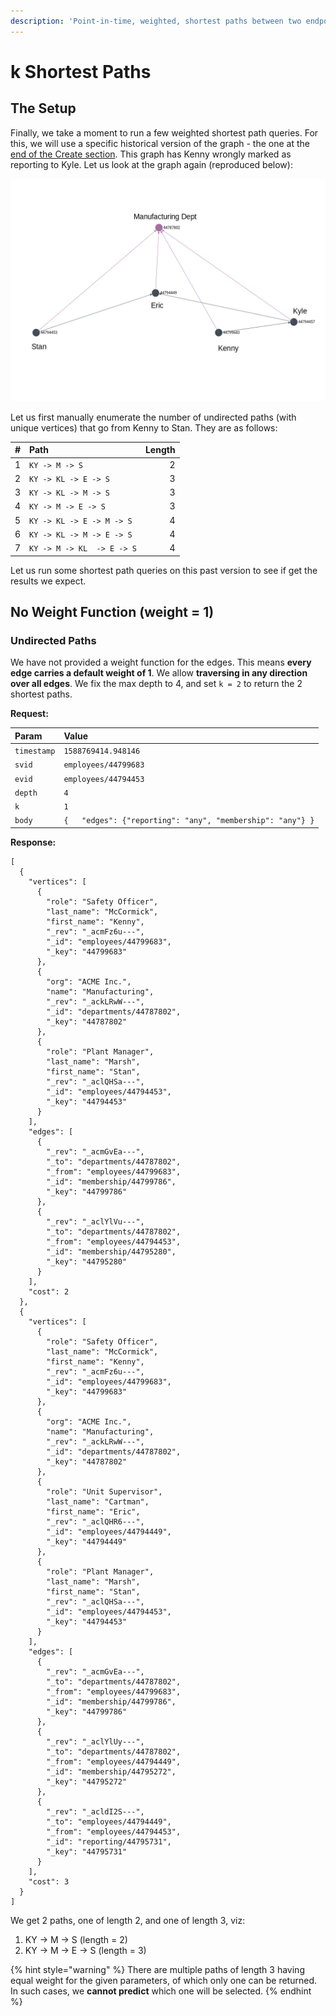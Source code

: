 ```yaml
---
description: 'Point-in-time, weighted, shortest paths between two endpoints.'
---
```


# k Shortest Paths

## The Setup

Finally, we take a moment to run a few weighted shortest path queries. For this, we will use a specific historical version of the graph - the one at the [end of the Create section](../persisting-documents/create.md#end-result). This graph has Kenny wrongly marked as reporting to Kyle. Let us look at the graph again \(reproduced below\):

![How many paths are there from Kenny to Stan?](../../../.gitbook/assets/examples-create-7.png)

Let us first manually enumerate the number of undirected paths \(with unique vertices\) that go from Kenny to Stan. They are as follows:

| \# | Path | Length |
| :--- | :--- | ---: |
| 1 | `KY -> M -> S` | 2 |
| 2 | `KY -> KL -> E -> S` | 3 |
| 3 | `KY -> KL -> M -> S` | 3 |
| 4 | `KY -> M -> E -> S` | 3 |
| 5 | `KY -> KL -> E -> M -> S` | 4 |
| 6 | `KY -> KL -> M -> E -> S` | 4 |
| 7 | `KY -> M -> KL  -> E -> S` | 4 |

Let us run some shortest path queries on this past version to see if get the results we expect.

## No Weight Function \(weight = 1\)

### Undirected Paths

We have not provided a weight function for the edges. This means **every edge carries a default weight of 1**. We allow **traversing in any direction over all edges**. We fix the max depth to 4, and set `k = 2` to return the 2 shortest paths.

**Request:**

| Param | Value |
| :--- | :--- |
| `timestamp` | `1588769414.948146` |
| `svid` | `employees/44799683` |
| `evid` | `employees/44794453` |
| `depth` | `4` |
| `k` | `1` |
| `body` | `{   "edges": {"reporting": "any", "membership": "any"} }` |

**Response:**

```text
[
  {
    "vertices": [
      {
        "role": "Safety Officer",
        "last_name": "McCormick",
        "first_name": "Kenny",
        "_rev": "_acmFz6u---",
        "_id": "employees/44799683",
        "_key": "44799683"
      },
      {
        "org": "ACME Inc.",
        "name": "Manufacturing",
        "_rev": "_ackLRwW---",
        "_id": "departments/44787802",
        "_key": "44787802"
      },
      {
        "role": "Plant Manager",
        "last_name": "Marsh",
        "first_name": "Stan",
        "_rev": "_aclQHSa---",
        "_id": "employees/44794453",
        "_key": "44794453"
      }
    ],
    "edges": [
      {
        "_rev": "_acmGvEa---",
        "_to": "departments/44787802",
        "_from": "employees/44799683",
        "_id": "membership/44799786",
        "_key": "44799786"
      },
      {
        "_rev": "_aclYlVu---",
        "_to": "departments/44787802",
        "_from": "employees/44794453",
        "_id": "membership/44795280",
        "_key": "44795280"
      }
    ],
    "cost": 2
  },
  {
    "vertices": [
      {
        "role": "Safety Officer",
        "last_name": "McCormick",
        "first_name": "Kenny",
        "_rev": "_acmFz6u---",
        "_id": "employees/44799683",
        "_key": "44799683"
      },
      {
        "org": "ACME Inc.",
        "name": "Manufacturing",
        "_rev": "_ackLRwW---",
        "_id": "departments/44787802",
        "_key": "44787802"
      },
      {
        "role": "Unit Supervisor",
        "last_name": "Cartman",
        "first_name": "Eric",
        "_rev": "_aclQHR6---",
        "_id": "employees/44794449",
        "_key": "44794449"
      },
      {
        "role": "Plant Manager",
        "last_name": "Marsh",
        "first_name": "Stan",
        "_rev": "_aclQHSa---",
        "_id": "employees/44794453",
        "_key": "44794453"
      }
    ],
    "edges": [
      {
        "_rev": "_acmGvEa---",
        "_to": "departments/44787802",
        "_from": "employees/44799683",
        "_id": "membership/44799786",
        "_key": "44799786"
      },
      {
        "_rev": "_aclYlUy---",
        "_to": "departments/44787802",
        "_from": "employees/44794449",
        "_id": "membership/44795272",
        "_key": "44795272"
      },
      {
        "_rev": "_acldI2S---",
        "_to": "employees/44794449",
        "_from": "employees/44794453",
        "_id": "reporting/44795731",
        "_key": "44795731"
      }
    ],
    "cost": 3
  }
]
```

We get 2 paths, one of length 2, and one of length 3, viz:

1. KY -&gt; M -&gt; S \(length = 2\)
2. KY -&gt; M -&gt; E -&gt; S \(length = 3\)

{% hint style="warning" %}
There are multiple paths of length 3 having equal weight for the given parameters, of which only one can be returned. In such cases, we **cannot predict** which one will be selected.
{% endhint %}

